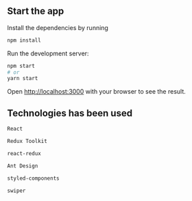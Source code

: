 
## Start the app

Install the dependencies by running

```bash
npm install
```

Run the development server:

```bash
npm start
# or
yarn start
```

Open [http://localhost:3000](http://localhost:3000) with your browser to see the result.

## Technologies has been used

```bash
React

Redux Toolkit

react-redux

Ant Design

styled-components

swiper

```
